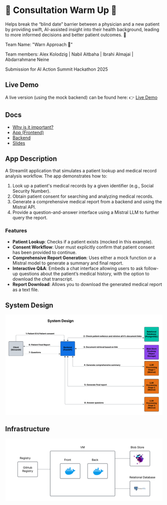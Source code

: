 # 💚 Consultation Warm Up 💚

Helps break the “blind date” barrier between a physician and a new patient by providing swift, AI-assisted insight into their health background, leading to more informed decisions and better patient outcomes. 💚

Team Name: "Warn Approach 💚"

Team members: Alex Kolodzig | Nabil Aitbaha | Ibrahi Almajai | Abdarrahmane Neine

Submission for AI Action Summit Hackathon 2025

## Live Demo

A live version (using the mock backend) can be found here:
👉 [Live Demo](https://ai-action-summit-hackathon-2025-alex.streamlit.app/)

## Docs

- [Why is it important?](docs/use_case.md)
- [App (Frontend)](docs/frontend_docs.md)
- [Backend](docs/backend.md)
- [Slides](https://docs.google.com/presentation/d/1T6y0O-rRlIoL2fT7aEIoUAX9gLt2In5OdceLSxARWpc)

## App Description

A Streamlit application that simulates a patient lookup and medical record analysis workflow. The app demonstrates how to:

1. Look up a patient's medical records by a given identifier (e.g., Social Security Number).
2. Obtain patient consent for searching and analyzing medical records.
3. Generate a comprehensive medical report from a backend and using the Mistral API.
4. Provide a question-and-answer interface using a Mistral LLM to further query the report.

### Features

- **Patient Lookup**: Checks if a patient exists (mocked in this example).
- **Consent Workflow**: User must explicitly confirm that patient consent has been provided to continue.
- **Comprehensive Report Generation**: Uses either a mock function or a Mistral model to generate a summary and final report.
- **Interactive Q&A**: Embeds a chat interface allowing users to ask follow-up questions about the patient’s medical history, with the option to download the chat transcript.
- **Report Download**: Allows you to download the generated medical report as a text file.

## System Design

![System Design](system_design.png)

## Infrastructure

![Infrastructure](Infra_summary.png)
